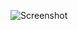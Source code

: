 ![Screenshot](https://raw.githubusercontent.com/Cryakl/Ultimate-RAT-Collection/refs/heads/main/Antylamus/Screenshot.png)
